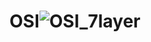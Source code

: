 # OSI![OSI_7layer](https://github.com/user-attachments/assets/dfdac4ba-8d45-4fb0-b74e-27863d0e5209)
